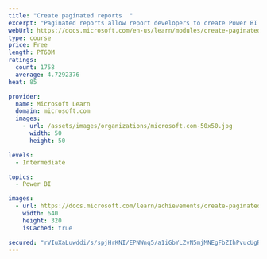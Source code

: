 ```yaml
---
title: "Create paginated reports  "
excerpt: "Paginated reports allow report developers to create Power BI artifacts that have tightly controlled rendering requirements. Paginated reports are ideal for creating sales invoices, receipts, purchase orders, and tabular data. This module will teach you how to create reports, add parameters, and work with tables and charts in paginated reports."
webUrl: https://docs.microsoft.com/en-us/learn/modules/create-paginated-reports-power-bi/
type: course
price: Free
length: PT60M
ratings:
  count: 1758
  average: 4.7292376
heat: 85

provider:
  name: Microsoft Learn
  domain: microsoft.com
  images:
    - url: /assets/images/organizations/microsoft.com-50x50.jpg
      width: 50
      height: 50

levels:
  - Intermediate

topics:
  - Power BI

images:
  - url: https://docs.microsoft.com/learn/achievements/create-paginated-reports-power-bi-social.png
    width: 640
    height: 320
    isCached: true

secured: "rVIuXaLuwddi/s/spjHrKNI/EPNWnq5/a1iGbYLZvN5mjMNEgFbZIhPvucUgRXgCRp+VpJnfvrHBTFkMK2NbU2YJzrbP83e/JVqP3lE6tptmfE4dHZ8jc2ZZ0kzQ/c85ZgiaPua6DA5ykmw+qBfTa+i5jXYdg4R9afMiF8BAc+biZdq5kNA8Ztq5OgYJv1+15l+stLpvAqhnGpDIzMlDqDbSHiOBfJ5MbAJEDcyYH93vNe8NyGhxi82jYbGPkGKG27a7dJiLT3ek121WqLKHt5KQIpq1szpQHQ+DMPc4jJmtZMJswzg1+/QSRenm+eWXCEuvQ4nw7o8f8sa1/2qNcv8mq56ftB1vBeYtkxzfHNT1PFrh5LqlheJ4MY4E6E+FxWoOpgcrB6oOSxy/QuqHDcVjDrbLlONXOLHE3n8l5NI=;actynjz67mH0z4fhmmBXxg=="
---
```


